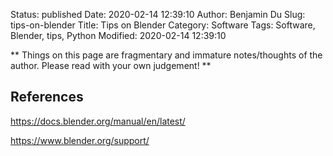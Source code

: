 Status: published
Date: 2020-02-14 12:39:10
Author: Benjamin Du
Slug: tips-on-blender
Title: Tips on Blender
Category: Software
Tags: Software, Blender, tips, Python
Modified: 2020-02-14 12:39:10

**
Things on this page are fragmentary and immature notes/thoughts of the author.
Please read with your own judgement!
**

## References

https://docs.blender.org/manual/en/latest/

https://www.blender.org/support/
